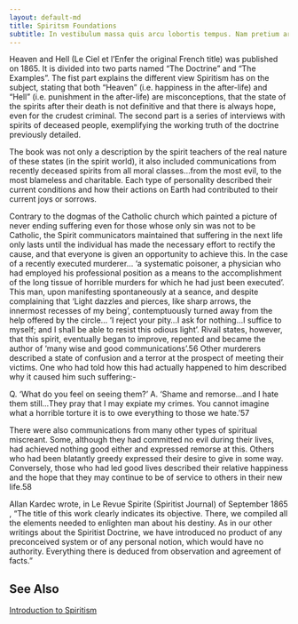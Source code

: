 ```yaml
---
layout: default-md
title: Spiritsm Foundations
subtitle: In vestibulum massa quis arcu lobortis tempus. Nam pretium arcu in odio vulputate luctus.
---
```


Heaven and Hell (Le Ciel et l’Enfer the original French title) was published on 1865. It is divided into two parts named “The Doctrine” and “The Examples”. The fist part explains the different view Spiritism has on the subject, stating that both “Heaven” (i.e. happiness in the after-life) and “Hell” (i.e. punishment in the after-life) are misconceptions, that the state of the spirits after their death is not definitive and that there is always hope, even for the crudest criminal. The second part is a series of interviews with spirits of deceased people, exemplifying the working truth of the doctrine previously detailed.

The book was not only a description by the spirit teachers of the real nature of these states (in the spirit world), it also included communications from recently deceased spirits from all moral classes…from the most evil, to the most blameless and charitable. Each type of personality described their current conditions and how their actions on Earth had contributed to their current joys or sorrows.

Contrary to the dogmas of the Catholic church which painted a picture of never ending suffering even for those whose only sin was not to be Catholic, the Spirit communicators maintained that suffering in the next life only lasts until the individual has made the necessary effort to rectify the cause, and that everyone is given an opportunity to achieve this.
In the case of a recently executed murderer… ‘a systematic poisoner, a physician who had employed his professional position as a means to the accomplishment of the long tissue of horrible murders for which he had just been executed’. This man, upon manifesting spontaneously at a seance, and despite complaining that ‘Light dazzles and pierces, like sharp arrows, the innermost recesses of my being’, contemptuously turned away from the help offered by the circle… ‘I reject your pity…I ask for nothing…I suffice to myself; and I shall be able to resist this odious light’. Rivail states, however, that this spirit, eventually began to improve, repented and became the author of ‘many wise and good communications’.56 Other murderers described a state of confusion and a terror at the prospect of meeting their victims. One who had told how this had actually happened to him described why it caused him such suffering:-

Q. ‘What do you feel on seeing them?’
A. ‘Shame and remorse…and I hate them still…They pray that I may expiate my crimes. You cannot imagine what a horrible torture it is to owe everything to those we hate.’57

There were also communications from many other types of spiritual miscreant. Some, although they had committed no evil during their lives, had achieved nothing good either and expressed remorse at this. Others who had been blatantly greedy expressed their desire to give in some way. Conversely, those who had led good lives described their relative happiness and the hope that they may continue to be of service to others in their new life.58

Allan Kardec wrote, in Le Revue Spirite (Spiritist Journal) of September 1865 , “The title of this work clearly indicates its objective. There, we compiled all the elements needed to enlighten man about his destiny. As in our other writings about the Spiritist Doctrine, we have introduced no product of any preconceived system or of any personal notion, which would have no authority. Everything there is deduced from observation and agreement of facts.”


## See Also

[Introduction to Spiritism]("/spiritism/history")

